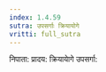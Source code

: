 ```yaml
---
index: 1.4.59
sutra: उपसर्गाः क्रियायोगे
vritti: full_sutra
---
```


निपाता: प्रादय:  क्रियायाेगे उपसर्गा: